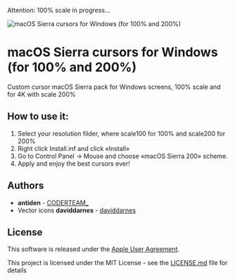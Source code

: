 Attention: 100% scale in progress...

![macOS Sierra cursors for Windows (for 100% and 200%)](https://github.com/antiden/macOS-Sierra-cursors-for-Windows/blob/master/screenshot.jpg)

# macOS Sierra cursors for Windows (for 100% and 200%)

Custom cursor macOS Sierra pack for Windows screens, 100% scale and for 4K with scale 200%

## How to use it:

1. Select your resolution filder, where scale100 for 100% and scale200 for 200%
2. Right click Install.inf and click «Install» 
3. Go to Control Panel → Mouse and choose «macOS Sierra 200» scheme. 
4. Apply and enjoy the best cursors ever!

## Authors

* **antiden** - [CODERTEAM_](https://coderteam.ru)
* Vector icons **daviddarnes** - [daviddarnes](https://github.com/daviddarnes/mac-cursors)

## License

This software is released under the [Apple User Agreement](http://images.apple.com/legal/sla/docs/OSX1011.pdf).

This project is licensed under the MIT License - see the [LICENSE.md](https://rem.mit-license.org/) file for details
